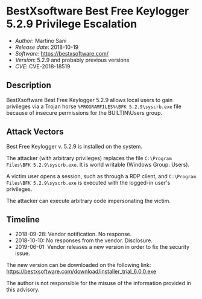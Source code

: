 #  BestXsoftware Best Free Keylogger 5.2.9 Privilege Escalation #
* _Author_: Martino Sani 
* _Release date_: 2018-10-19
* _Software_: https://bestxsoftware.com/
* _Version_: 5.2.9 and probably previous versions
* _CVE_: CVE-2018-18519

## Description ##

BestXsoftware Best Free Keylogger 5.2.9 allows local users to gain privileges via
a Trojan horse `%PROGRAMFILES%\BFK 5.2.9\syscrb.exe` file because of insecure
permissions for the BUILTIN\Users group.

## Attack Vectors ##

Best Free Keylogger v. 5.2.9 is installed on the system.

The attacker (with arbitrary privileges) replaces the file `C:\Program Files\BFK 5.2.9\syscrb.exe`.
It is world writable (Windows Group: Users).

A victim user opens a session, such as through a RDP client, and
`C:\Program Files\BFK 5.2.9\syscrb.exe` is executed with the logged-in user's privileges.

The attacker can execute arbitrary code impersonating the victim.

## Timeline ##

* 2018-09-28: Vendor notification. No response.
* 2018-10-10: No responses from the vendor. Disclosure.
* 2019-06-01: Vendor releases a new version in order to fix the security issue.

The new version can be downloaded on the following link:
https://bestxsoftware.com/download/installer_trial_6.0.0.exe


The author is not responsible for the misuse of the information provided in this advisory.

